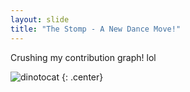 ```yaml
---
layout: slide
title: "The Stomp - A New Dance Move!"
---
```


Crushing my contribution graph! lol

![dinotocat](https://octodex.github.com/images/dinotocat.png)
{: .center}
